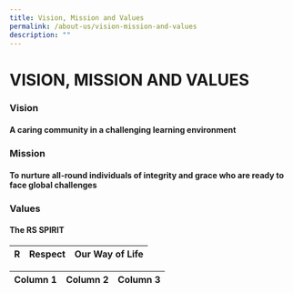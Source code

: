 ```yaml
---
title: Vision, Mission and Values
permalink: /about-us/vision-mission-and-values
description: ""
---
```

# VISION, MISSION AND VALUES

### Vision 

#### A caring community in a challenging learning environment

### Mission  

#### To nurture all-round individuals of integrity and grace who are ready to face global challenges

  

### Values

#### The RS SPIRIT



| R | Respect |  **Our Way of Life** |
| -------- | -------- | -------- |


| Column 1 | Column 2 | Column 3 |
| -------- | -------- | -------- |


